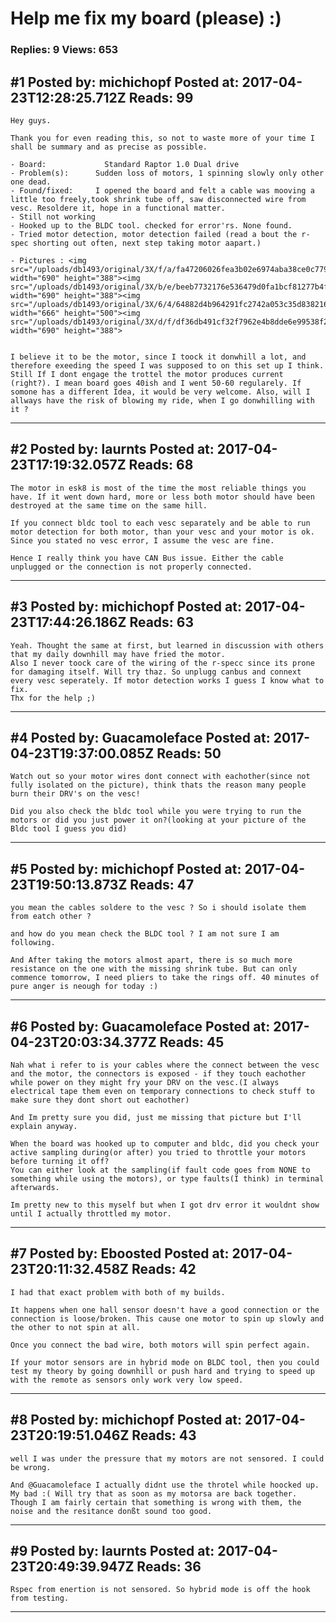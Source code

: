 # Help me fix my board (please) :)

### Replies: 9 Views: 653

## \#1 Posted by: michichopf Posted at: 2017-04-23T12:28:25.712Z Reads: 99

```
Hey guys. 

Thank you for even reading this, so not to waste more of your time I shall be summary and as precise as possible.

- Board:             Standard Raptor 1.0 Dual drive
- Problem(s):      Sudden loss of motors, 1 spinning slowly only other one dead.
- Found/fixed:     I opened the board and felt a cable was mooving a little too freely,took shrink tube off, saw disconnected wire from vesc. Resoldere it, hope in a functional matter.
- Still not working
- Hooked up to the BLDC tool. checked for error'rs. None found.
- Tried motor detection, motor detection failed (read a bout the r-spec shorting out often, next step taking motor aapart.)

- Pictures : <img src="/uploads/db1493/original/3X/f/a/fa47206026fea3b02e6974aba38ce0c779578584.jpg" width="690" height="388"><img src="/uploads/db1493/original/3X/b/e/beeb7732176e536479d0fa1bcf81277b4f699ff4.jpg" width="690" height="388"><img src="/uploads/db1493/original/3X/6/4/64882d4b964291fc2742a053c35d838216a619b3.JPG" width="666" height="500"><img src="/uploads/db1493/original/3X/d/f/df36db491cf32f7962e4b8dde6e99538f2001e1a.jpg" width="690" height="388">


I believe it to be the motor, since I toock it donwhill a lot, and therefore exeeding the speed I was supposed to on this set up I think. Still If I dont engage the trottel the motor produces current (right?). I mean board goes 40ish and I went 50-60 regularely. If somone has a different Idea, it would be very welcome. Also, will I allways have the risk of blowing my ride, when I go donwhilling with it ?
```

---
## \#2 Posted by: laurnts Posted at: 2017-04-23T17:19:32.057Z Reads: 68

```
The motor in esk8 is most of the time the most reliable things you have. If it went down hard, more or less both motor should have been destroyed at the same time on the same hill.

If you connect bldc tool to each vesc separately and be able to run motor detection for both motor, than your vesc and your motor is ok. Since you stated no vesc error, I assume the vesc are fine.

Hence I really think you have CAN Bus issue. Either the cable unplugged or the connection is not properly connected.
```

---
## \#3 Posted by: michichopf Posted at: 2017-04-23T17:44:26.186Z Reads: 63

```
Yeah. Thought the same at first, but learned in discussion with others that my daily downhill may have fried the motor.
Also I never toock care of the wiring of the r-specc since its prone for damaging itself. Will try thaz. So unplugg canbus and connext every vesc seperately. If motor detection works I guess I know what to fix.
Thx for the help ;)
```

---
## \#4 Posted by: Guacamoleface Posted at: 2017-04-23T19:37:00.085Z Reads: 50

```
Watch out so your motor wires dont connect with eachother(since not fully isolated on the picture), think thats the reason many people burn their DRV's on the vesc!

Did you also check the bldc tool while you were trying to run the motors or did you just power it on?(looking at your picture of the Bldc tool I guess you did)
```

---
## \#5 Posted by: michichopf Posted at: 2017-04-23T19:50:13.873Z Reads: 47

```
you mean the cables soldere to the vesc ? So i should isolate them from eatch other ?

and how do you mean check the BLDC tool ? I am not sure I am following. 

And After taking the motors almost apart, there is so much more resistance on the one with the missing shrink tube. But can only commence tomorrow, I need pliers to take the rings off. 40 minutes of pure anger is neough for today :)
```

---
## \#6 Posted by: Guacamoleface Posted at: 2017-04-23T20:03:34.377Z Reads: 45

```
Nah what i refer to is your cables where the connect between the vesc and the motor, the connectors is exposed - if they touch eachother while power on they might fry your DRV on the vesc.(I always electrical tape them even on temporary connections to check stuff to make sure they dont short out eachother)

And Im pretty sure you did, just me missing that picture but I'll explain anyway.

When the board was hooked up to computer and bldc, did you check your active sampling during(or after) you tried to throttle your motors before turning it off? 
You can either look at the sampling(if fault code goes from NONE to something while using the motors), or type faults(I think) in terminal afterwards.

Im pretty new to this myself but when I got drv error it wouldnt show until I actually throttled my motor.
```

---
## \#7 Posted by: Eboosted Posted at: 2017-04-23T20:11:32.458Z Reads: 42

```
I had that exact problem with both of my builds. 

It happens when one hall sensor doesn't have a good connection or the connection is loose/broken. This cause one motor to spin up slowly and the other to not spin at all. 

Once you connect the bad wire, both motors will spin perfect again. 

If your motor sensors are in hybrid mode on BLDC tool, then you could test my theory by going downhill or push hard and trying to speed up with the remote as sensors only work very low speed.
```

---
## \#8 Posted by: michichopf Posted at: 2017-04-23T20:19:51.046Z Reads: 43

```
well I was under the pressure that my motors are not sensored. I could be wrong.

And @Guacamoleface I actually didnt use the throtel while hoocked up. My bad :( Will try that as soon as my motorsa are back together. Though I am fairly certain that something is wrong with them, the noise and the resitance donßt sound too good.
```

---
## \#9 Posted by: laurnts Posted at: 2017-04-23T20:49:39.947Z Reads: 36

```
Rspec from enertion is not sensored. So hybrid mode is off the hook from testing.
```

---
